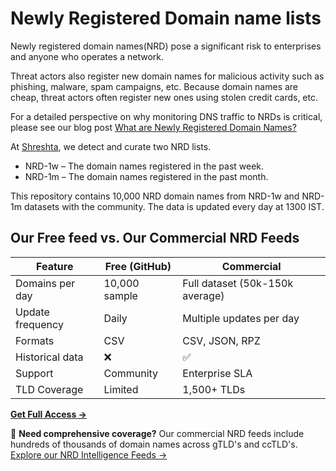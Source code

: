 # Newly Registered Domain name lists

Newly registered domain names(NRD) pose a significant risk to enterprises and anyone who operates a network.

Threat actors also register new domain names for malicious activity such as phishing, malware, spam campaigns, etc.
Because domain names are cheap, threat actors often register new ones using stolen credit cards, etc.

For a detailed perspective on why monitoring DNS traffic to NRDs is critical, please see our blog post [What are Newly Registered Domain Names?](https://shreshtait.com/blog/2024/01/what-are-newly-registered-domain-names/)

At [Shreshta](https://shreshtait.com), we detect and curate two NRD lists.

- NRD-1w – The domain names registered in the past week.
- NRD-1m – The domain names registered in the past month.

This repository contains 10,000 NRD domain names from NRD-1w and NRD-1m datasets with the community. The data is updated every day at 1300 IST.

## Our Free feed vs. Our Commercial NRD Feeds

| Feature | Free (GitHub) | Commercial |
|---------|---------------|------------|
| Domains per day | 10,000 sample | Full dataset (50k-150k average) |
| Update frequency | Daily | Multiple updates per day |
| Formats | CSV | CSV, JSON, RPZ |
| Historical data | ❌ | ✅ |
| Support | Community | Enterprise SLA |
| TLD Coverage | Limited | 1,500+ TLDs |

**[Get Full Access →](https://shreshtait.com/newly-registered-domains)**


🚀 **Need comprehensive coverage?** Our commercial NRD feeds include hundreds of thousands of domain names across gTLD's and ccTLD's. [Explore our NRD Intelligence Feeds →](https://shreshtait.com/newly-registered-domains)



  
